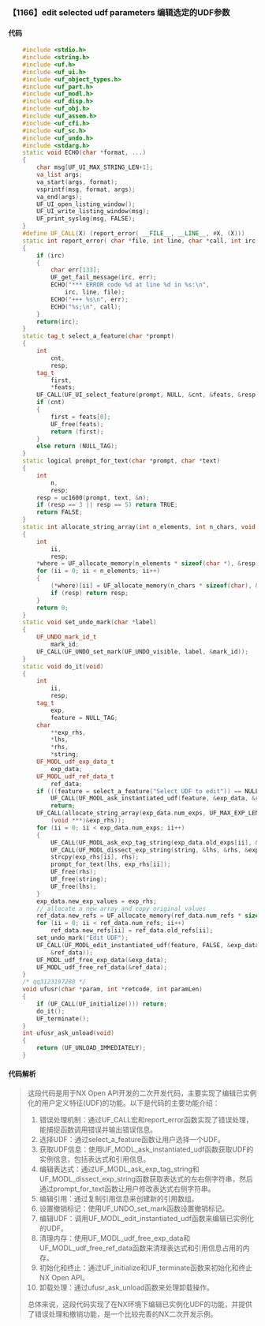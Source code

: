 ### 【1166】edit selected udf parameters 编辑选定的UDF参数

#### 代码

```cpp
    #include <stdio.h>  
    #include <string.h>  
    #include <uf.h>  
    #include <uf_ui.h>  
    #include <uf_object_types.h>  
    #include <uf_part.h>  
    #include <uf_modl.h>  
    #include <uf_disp.h>  
    #include <uf_obj.h>  
    #include <uf_assem.h>  
    #include <uf_cfi.h>  
    #include <uf_sc.h>  
    #include <uf_undo.h>  
    #include <stdarg.h>  
    static void ECHO(char *format, ...)  
    {  
        char msg[UF_UI_MAX_STRING_LEN+1];  
        va_list args;  
        va_start(args, format);  
        vsprintf(msg, format, args);  
        va_end(args);  
        UF_UI_open_listing_window();  
        UF_UI_write_listing_window(msg);  
        UF_print_syslog(msg, FALSE);  
    }  
    #define UF_CALL(X) (report_error( __FILE__, __LINE__, #X, (X)))  
    static int report_error( char *file, int line, char *call, int irc)  
    {  
        if (irc)  
        {  
            char err[133];  
            UF_get_fail_message(irc, err);  
            ECHO("*** ERROR code %d at line %d in %s:\n",  
                irc, line, file);  
            ECHO("+++ %s\n", err);  
            ECHO("%s;\n", call);  
        }  
        return(irc);  
    }  
    static tag_t select_a_feature(char *prompt)  
    {  
        int  
            cnt,  
            resp;  
        tag_t  
            first,  
            *feats;  
        UF_CALL(UF_UI_select_feature(prompt, NULL, &cnt, &feats, &resp));  
        if (cnt)  
        {  
            first = feats[0];  
            UF_free(feats);  
            return (first);  
        }  
        else return (NULL_TAG);  
    }  
    static logical prompt_for_text(char *prompt, char *text)  
    {  
        int  
            n,  
            resp;  
        resp = uc1600(prompt, text, &n);  
        if (resp == 3 || resp == 5) return TRUE;  
        return FALSE;  
    }  
    static int allocate_string_array(int n_elements, int n_chars, void ***where)  
    {  
        int  
            ii,  
            resp;  
        *where = UF_allocate_memory(n_elements * sizeof(char *), &resp);  
        for (ii = 0; ii < n_elements; ii++)  
        {  
            (*where)[ii] = UF_allocate_memory(n_chars * sizeof(char), &resp);  
            if (resp) return resp;  
        }  
        return 0;  
    }  
    static void set_undo_mark(char *label)  
    {  
        UF_UNDO_mark_id_t  
            mark_id;  
        UF_CALL(UF_UNDO_set_mark(UF_UNDO_visible, label, &mark_id));  
    }  
    static void do_it(void)  
    {  
        int  
            ii,  
            resp;  
        tag_t  
            exp,  
            feature = NULL_TAG;  
        char  
            **exp_rhs,  
            *lhs,  
            *rhs,  
            *string;  
        UF_MODL_udf_exp_data_t  
            exp_data;  
        UF_MODL_udf_ref_data_t  
            ref_data;  
        if (((feature = select_a_feature("Select UDF to edit")) == NULL_TAG) ||  
            UF_CALL(UF_MODL_ask_instantiated_udf(feature, &exp_data, &ref_data)))  
            return;  
        UF_CALL(allocate_string_array(exp_data.num_exps, UF_MAX_EXP_LENGTH,  
            (void ***)&exp_rhs));  
        for (ii = 0; ii < exp_data.num_exps; ii++)  
        {  
            UF_CALL(UF_MODL_ask_exp_tag_string(exp_data.old_exps[ii], &string));  
            UF_CALL(UF_MODL_dissect_exp_string(string, &lhs, &rhs, &exp));  
            strcpy(exp_rhs[ii], rhs);  
            prompt_for_text(lhs, exp_rhs[ii]);  
            UF_free(rhs);  
            UF_free(string);  
            UF_free(lhs);  
        }  
        exp_data.new_exp_values = exp_rhs;  
        // allocate a new array and copy original values  
        ref_data.new_refs = UF_allocate_memory(ref_data.num_refs * sizeof(tag_t), &resp);  
        for (ii = 0; ii < ref_data.num_refs; ii++)  
            ref_data.new_refs[ii] = ref_data.old_refs[ii];  
        set_undo_mark("Edit UDF");  
        UF_CALL(UF_MODL_edit_instantiated_udf(feature, FALSE, &exp_data,  
            &ref_data));  
        UF_MODL_udf_free_exp_data(&exp_data);  
        UF_MODL_udf_free_ref_data(&ref_data);  
    }  
    /* qq3123197280 */  
    void ufusr(char *param, int *retcode, int paramLen)  
    {  
        if (UF_CALL(UF_initialize())) return;  
        do_it();  
        UF_terminate();  
    }  
    int ufusr_ask_unload(void)  
    {  
        return (UF_UNLOAD_IMMEDIATELY);  
    }

```

#### 代码解析

> 这段代码是用于NX Open API开发的二次开发代码，主要实现了编辑已实例化的用户定义特征(UDF)的功能。以下是代码的主要功能介绍：
>
> 1. 错误处理机制：通过UF_CALL宏和report_error函数实现了错误处理，能捕捉函数调用错误并输出错误信息。
> 2. 选择UDF：通过select_a_feature函数让用户选择一个UDF。
> 3. 获取UDF信息：使用UF_MODL_ask_instantiated_udf函数获取UDF的实例信息，包括表达式和引用信息。
> 4. 编辑表达式：通过UF_MODL_ask_exp_tag_string和UF_MODL_dissect_exp_string函数获取表达式的左右侧字符串，然后通过prompt_for_text函数让用户修改表达式右侧字符串。
> 5. 编辑引用：通过复制引用信息来创建新的引用数组。
> 6. 设置撤销标记：使用UF_UNDO_set_mark函数设置撤销标记。
> 7. 编辑UDF：调用UF_MODL_edit_instantiated_udf函数来编辑已实例化的UDF。
> 8. 清理内存：使用UF_MODL_udf_free_exp_data和UF_MODL_udf_free_ref_data函数来清理表达式和引用信息占用的内存。
> 9. 初始化和终止：通过UF_initialize和UF_terminate函数来初始化和终止NX Open API。
> 10. 卸载处理：通过ufusr_ask_unload函数来处理卸载操作。
>
> 总体来说，这段代码实现了在NX环境下编辑已实例化UDF的功能，并提供了错误处理和撤销功能，是一个比较完善的NX二次开发示例。
>
